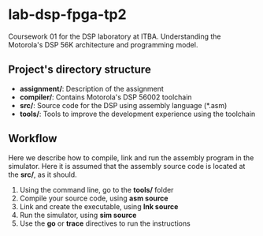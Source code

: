 # lab-dsp-fpga-tp2
Coursework 01 for the DSP laboratory at ITBA. Understanding the Motorola's DSP 56K architecture and programming model.

## Project's directory structure
* **assignment/**: Description of the assignment
* **compiler/**: Contains Motorola's DSP 56002 toolchain
* **src/**: Source code for the DSP using assembly language (*.asm)
* **tools/**: Tools to improve the development experience using the toolchain

## Workflow
Here we describe how to compile, link and run the assembly program in the simulator. Here it is assumed that the assembly source code is located at the **src/**, as it should.
1. Using the command line, go to the **tools/** folder
2. Compile your source code, using **asm source**
3. Link and create the executable, using **lnk source**
4. Run the simulator, using **sim source**
5. Use the **go** or **trace** directives to run the instructions
